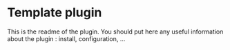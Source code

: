 Template plugin
===============

This is the readme of the plugin.
You should put here any useful information about
the plugin : install, configuration, ...

